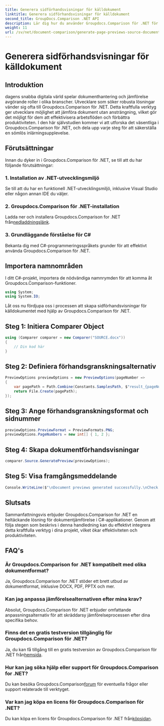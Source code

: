 ```yaml
---
title: Generera sidförhandsvisningar för källdokument
linktitle: Generera sidförhandsvisningar för källdokument
second_title: GroupDocs.Comparison .NET API
description: Lär dig hur du använder Groupdocs.Comparison för .NET för att effektivisera processer för dokumentjämförelse i dina C#-projekt.
weight: 11
url: /sv/net/document-comparison/generate-page-previews-source-document/
---
```


# Generera sidförhandsvisningar för källdokument

## Introduktion
dagens snabba digitala värld spelar dokumenthantering och jämförelse avgörande roller i olika branscher. Utvecklare som söker robusta lösningar vänder sig ofta till Groupdocs.Comparison för .NET. Detta kraftfulla verktyg ger utvecklare möjlighet att jämföra dokument utan ansträngning, vilket gör det möjligt för dem att effektivisera arbetsflöden och förbättra produktiviteten. I den här självstudien kommer vi att utforska det väsentliga i Groupdocs.Comparison för .NET, och dela upp varje steg för att säkerställa en sömlös inlärningsupplevelse.
## Förutsättningar
Innan du dyker in i Groupdocs.Comparison för .NET, se till att du har följande förutsättningar:
### 1. Installation av .NET-utvecklingsmiljö
Se till att du har en funktionell .NET-utvecklingsmiljö, inklusive Visual Studio eller någon annan IDE du väljer.
### 2. Groupdocs.Comparison för .NET-installation
 Ladda ner och installera Groupdocs.Comparison for .NET från[nedladdningslänk](https://releases.groupdocs.com/comparison/net/).
### 3. Grundläggande förståelse för C#
Bekanta dig med C#-programmeringsspråkets grunder för att effektivt använda Groupdocs.Comparison för .NET.

## Importera namnområden
I ditt C#-projekt, importera de nödvändiga namnrymden för att komma åt Groupdocs.Comparison-funktioner.

```csharp
using System;
using System.IO;
```

Låt oss nu fördjupa oss i processen att skapa sidförhandsvisningar för källdokumentet med hjälp av Groupdocs.Comparison för .NET.
## Steg 1: Initiera Comparer Object
```csharp
using (Comparer comparer = new Comparer("SOURCE.docx"))
{
    // Din kod här
}
```
## Steg 2: Definiera förhandsgranskningsalternativ
```csharp
PreviewOptions previewOptions = new PreviewOptions(pageNumber =>
{
    var pagePath = Path.Combine(Constants.SamplesPath, $"result_{pageNumber}.png");
    return File.Create(pagePath);
});
```
## Steg 3: Ange förhandsgranskningsformat och sidnummer
```csharp
previewOptions.PreviewFormat = PreviewFormats.PNG;
previewOptions.PageNumbers = new int[] { 1, 2 };
```
## Steg 4: Skapa dokumentförhandsvisningar
```csharp
comparer.Source.GeneratePreview(previewOptions);
```
## Steg 5: Visa framgångsmeddelande
```csharp
Console.WriteLine($"\nDocument previews generated successfully.\nCheck output in {Directory.GetCurrentDirectory()}.");
```

## Slutsats
Sammanfattningsvis erbjuder Groupdocs.Comparison for .NET en heltäckande lösning för dokumentjämförelse i C#-applikationer. Genom att följa stegen som beskrivs i denna handledning kan du effektivt integrera detta kraftfulla verktyg i dina projekt, vilket ökar effektiviteten och produktiviteten.
## FAQ's
### Är Groupdocs.Comparison for .NET kompatibelt med olika dokumentformat?
Ja, Groupdocs.Comparison for .NET stöder ett brett utbud av dokumentformat, inklusive DOCX, PDF, PPTX och mer.
### Kan jag anpassa jämförelsealternativen efter mina krav?
Absolut, Groupdocs.Comparison för .NET erbjuder omfattande anpassningsalternativ för att skräddarsy jämförelseprocessen efter dina specifika behov.
### Finns det en gratis testversion tillgänglig för Groupdocs.Comparison för .NET?
 Ja, du kan få tillgång till en gratis testversion av Groupdocs.Comparison för .NET från[hemsida](https://releases.groupdocs.com/).
### Hur kan jag söka hjälp eller support för Groupdocs.Comparison for .NET?
 Du kan besöka Groupdocs.Comparison[forum](https://forum.groupdocs.com/c/comparison/12) för eventuella frågor eller support relaterade till verktyget.
### Var kan jag köpa en licens för Groupdocs.Comparison för .NET?
 Du kan köpa en licens för Groupdocs.Comparison för .NET från[köpsidan](https://purchase.groupdocs.com/buy).